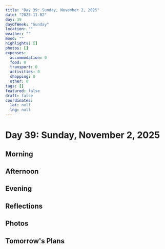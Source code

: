 ```yaml
---
title: "Day 39: Sunday, November 2, 2025"
date: "2025-11-02"
day: 39
dayOfWeek: "Sunday"
location: ""
weather: ""
mood: ""
highlights: []
photos: []
expenses:
  accommodation: 0
  food: 0
  transport: 0
  activities: 0
  shopping: 0
  other: 0
tags: []
featured: false
draft: false
coordinates:
  lat: null
  lng: null
---
```


# Day 39: Sunday, November 2, 2025

## Morning

## Afternoon

## Evening

## Reflections

## Photos

## Tomorrow's Plans
